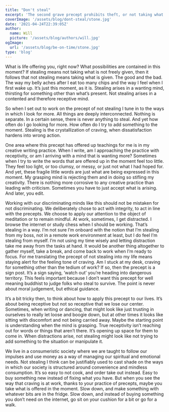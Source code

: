 ```yaml
---
title: "Don't steal"
excerpt: 'The second grave precept prohibits theft, or not taking what is not freely given.'
coverImage: '/assets/blog/dont-steal/stone.jpg'
date: '2021-04-24T22:39:05Z'
author:
  name: Will
  picture: '/assets/blog/authors/will.jpg'
ogImage:
  url: '/assets/blog/be-on-time/stone.jpg'
type: 'blog'
---
```


What is life offering you, right now? What possibilities are contained in this moment? If stealing means not taking what is not freely given, then it follows that not stealing means taking what is given.  The good and the bad. The way my belly aches after I eat too many chips and the way I feel when I first wake up. It’s just this moment, as it is. Stealing arises in a wanting mind, thirsting for something other than what’s present. Not stealing arises in a contented  and therefore receptive mind.

So when I set out to work on the precept of not stealing I tune in to the ways in which I look for more. All things are deeply interconnected. Nothing is separate. In a certain sense, there is never anything to steal. And yet how often do I go looking for more. How often do I try to add something to the moment. Stealing is the crystallization of craving, when dissatisfaction hardens into wrong action. 

One area where this precept has offered up teachings for me is in my creative writing practice. When I write, am I approaching the practice with receptivity, or am I arriving with a mind that is wanting more? Sometimes when I try to write the words that are offered up in the moment feel too little. They feel too light, or too clumsy, or messy, or just not what I had hoped for. And yet, these fragile little words are just what are being expressed in this moment. My grasping mind is rejecting them and in doing so stifling my creativity. There is nothing more corrosive to any creative practice than leading with criticism. Sometimes you have to just accept what is arising. And later, you edit.

Working with our discriminating minds like this should not be mistaken for not discriminating. We deliberately chose to act with integrity, to act in line with the precepts. We choose to apply our attention to the object of meditation or to remain mindful. At work, sometimes, I get distracted. I browse the internet or study chess when I should be working. That’s stealing in a way. I’m not sure I’m onboard with the notion that I’m stealing from my boss, not in a remote work environment at least, but I do feel I’m stealing from myself. I’m not using my time wisely and letting distraction take me away from the tasks at hand. It would be another thing altogether to gather myself, take a break, and come back to work when I’m ready to focus. For me translating the precept of not stealing into my life means staying alert for the feeling tone of craving. Am I stuck at my desk, craving for something other than the tedium of work? If so, then the precept is a sign post. It’s a sign saying, ‘watch out’ you’re heading into dangerous territory. This feels important because I don’t want this precept for well meaning buddhist to judge folks who steal to survive. The point is never about moral judgement, but ethical guidance. 

It’s a bit tricky then, to think about how to apply this precept to our lives. It’s about being receptive but not so receptive that we lose our center. Sometimes, when writing or dancing, that might look like just trusting  in ourselves to really let loose and boogie down, but at other times it looks like sitting with discomfort and not being carried away. Maybe the starting point is understanding when the mind is grasping. True receptivity isn’t reaching out for words or things that aren’t there. It’s opening up space for them to come in. When distractions arise, not stealing might look like not trying to add something to the situation or manipulate it. 

We live in a consumeristic society where we are taught to follow our impulses and use money as a way of managing our spiritual and emotional needs. Not stealing I think can be justifiably used to cast shade on the ways in which our society is structured around convenience and mindless consumption. It’s so easy to not cook, and order take out instead. Easy to buy something new instead of fixing what you have. But when you see the way that craving is at work, thanks to your practice of precepts, maybe you take what is offered in the moment. Slow down, and make something with whatever bits are in the fridge. Slow down, and instead of buying something you don’t need on the internet, go sit on your cushion for a bit or go for a walk.
